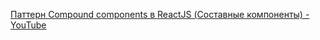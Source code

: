 [Паттерн Compound components в ReactJS (Составные компоненты) - YouTube](https://youtu.be/PuiGnoUu8j4)

